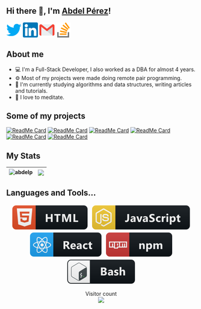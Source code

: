 ## Hi there 👋, I'm <a href="https://www.linkedin.com/in/abdel-perez/">Abdel Pérez</a>!

[<img src="./twitter.svg" alt="twitter logo" width="40">](https://twitter.com/AbdelPerez11)
[<img src="./linkedin.svg" alt="linkedin logo" width="40">](https://www.linkedin.com/in/abdel-perez/)
<a href="mailto: juniorperezpy@gmail.com"><img src="./gmail.svg" alt="gmail logo" width="40"></a>
[<img src="./stack-overflow.svg" alt="stack-overflow logo" width="40">](https://stackoverflow.com/users/6121888/abdel-p)

## About me

- 💻 I'm a Full-Stack Developer, I also worked as a DBA for almost 4 years. 
- ⚙️ Most of my projects were made doing remote pair programming.
- 🧠 I'm currently studying algorithms and data structures, writing articles and tutorials.
- 🧘 I love to meditate.

## Some of my projects

[![ReadMe Card](https://github-readme-stats.vercel.app/api/pin/?username=abdelp&repo=ror-capstone)](https://github.com/abdelp/ror-capstone) [![ReadMe Card](https://github-readme-stats.vercel.app/api/pin/?username=abdelp&repo=todo-list-js)](https://github.com/abdelp/todo-list-js)
[![ReadMe Card](https://github-readme-stats.vercel.app/api/pin/?username=abdelp&repo=weather-app)](https://github.com/abdelp/weather-app) [![ReadMe Card](https://github-readme-stats.vercel.app/api/pin/?username=abdelp&repo=html-capstone)](https://github.com/abdelp/html-capstone)
[![ReadMe Card](https://github-readme-stats.vercel.app/api/pin/?username=abdelp&repo=Tic-Tac-Toe-JS)](https://github.com/abdelp/Tic-Tac-Toe-JS) [![ReadMe Card](https://github-readme-stats.vercel.app/api/pin/?username=abdelp&repo=private-events)](https://github.com/abdelp/private-events)

## My Stats

| <img src="https://github-readme-stats.vercel.app/api?username=abdelp&show_icons=true" alt="abdelp" /> | <img align="center" src="https://github-readme-stats.vercel.app/api/top-langs/?username=abdelp" />
|---|---|

## Languages and Tools...

<p align="center">
 <img src="https://raw.githubusercontent.com/8bithemant/8bithemant/master/svg/dev/languages/html.svg" alt="Twitter" style="vertical-align:top; margin:4px">
  <img src="https://raw.githubusercontent.com/8bithemant/8bithemant/master/svg/dev/languages/js.svg" alt="Twitter" style="vertical-align:top; margin:4px">
  <img src="https://raw.githubusercontent.com/8bithemant/8bithemant/master/svg/dev/frameworks/react.svg" alt="Twitter" style="vertical-align:top; margin:4px">
  <img src="https://raw.githubusercontent.com/8bithemant/8bithemant/master/svg/dev/services/npm.svg" alt="Twitter" style="vertical-align:top; margin:4px">
  <img src="https://raw.githubusercontent.com/8bithemant/8bithemant/master/svg/dev/tools/bash.svg" alt="Twitter" style="vertical-align:top; margin:4px">
</p>

<p align="center"> 
  Visitor count<br>
  <img src="https://profile-counter.glitch.me/abdelp/count.svg" />
</p>
